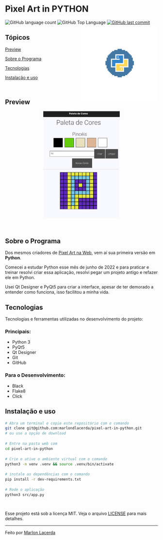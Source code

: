 # Pìxel Art in PYTHON

<img alt="GitHub language count" src="https://img.shields.io/github/languages/count/marlondlacerda/pixel-art-in-python?color=6E40C9&style=flat-square">
  <img alt="GitHub Top Language" src="https://img.shields.io/github/languages/top/marlondlacerda/pixel-art-in-python?color=2b7489&style=flat-square">
  <a href="https://github.com/marlondlacerda/pixel-art-in-python/commits/main">
    <img alt="GitHub last commit" src="https://img.shields.io/github/last-commit/marlondlacerda/pixel-art-in-python?color=6E40C9&style=flat-square">
  </a>

<img align="right" src="public/img/pixelart_python.png" width="50%" alt="python in pixel art">

## Tópicos

[Preview](#preview)

[Sobre o Programa](#sobre-o-programa)

[Tecnologias](#tecnologias)

[Instalação e uso](#instalação-e-uso)

<br>

## Preview

<div align="center">
<img align="center" src="public/img/preview.png" width="50%" alt="Preview">
</div>
<br>


<br>

## Sobre o Programa

Dos mesmos criadores de [Pixel Art na Web](https://github.com/marlondlacerda/trybe-projetos/tree/main/fundamentals/bloco_5/pixel-art#readme), vem aí sua primeira versão em **Python**.

Comecei a estudar Python esse mês de junho de 2022 e para praticar e treinar resolvi criar essa aplicação, resolvi pegar um projeto antigo e refazer ele em Python.

Usei Qt Designer e PyQt5 para criar a interface, apesar de ter demorado a entender como funciona, isso facilitou a minha vida.

## Tecnologias

Tecnologias e ferramentas utilizadas no desenvolvimento do projeto:

### Principais:
- Python 3
- PyQt5
- Qt Designer
- Git
- GitHub

### Para o Desenvolvimento:
- Black
- Flake8
- Click

## Instalação e uso
```bash
# Abra um terminal e copie este repositório com o comando
git clone git@github.com:marlondlacerda/pixel-art-in-python.git
# ou use a opção de download

# Entre na pasta web com 
cd pixel-art-in-python

# Crie e ative o ambiente virtual com o comando
python3 -m venv .venv && source .venv/bin/activate

# instale as dependências com o comando
pip install -r dev-requirements.txt

# Rode o aplicação
python3 src/app.py
```

<br>

Esse projeto está sob a licença MIT. Veja o arquivo [LICENSE](/LICENSE) para mais detalhes.

---

Feito por [Marlon Lacerda](https://github.com/marlondlacerda)
